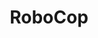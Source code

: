 ---
title: "RoboCop"
year: 1987
rating: 4
stars: "★★★★"
rewatched: true
permalink: "robocop-directors-cut"
watched_on: 2024-09-14
---